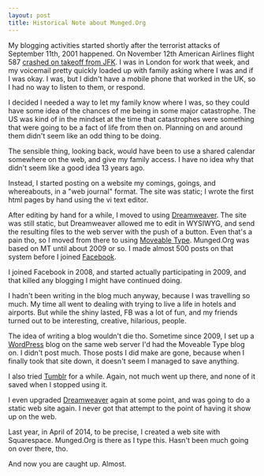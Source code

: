 ```yaml
---
layout: post
title: Historical Note about Munged.Org
---
```


My blogging activities started shortly after the terrorist attacks of September 11th,
2001 happened.  On November 12th American Airlines flight 587
[crashed on takeoff from JFK][aa587].  I was in London for work that week, and
my voicemail pretty quickly loaded up with family asking where I was and if I was
okay.  I was, but I didn't have a mobile phone that worked in the UK, so I had no
way to listen to them, or respond.

I decided I needed a way to let my family know where I was, so they could have
some idea of the chances of me being in some major catastrophe.  The US was kind
of in the mindset at the time that catastrophes were something that were going
to be a fact of life from then on.  Planning on and around them didn't seem like
an odd thing to be doing.

The sensible thing, looking back, would have been to use a shared calendar
somewhere on the web, and give my family access.  I have no idea why
that didn't seem like a good idea 13 years ago.

Instead, I started posting on a website my comings, goings, and whereabouts, in
a "web journal" format. The site was static; I wrote the first html pages by hand
using the vi text editor.

After editing by hand for a while, I moved to using [Dreamweaver][].  The site was
still static, but Dreamweaver allowed me to edit in WYSIWYG, and send the
resulting files to the web server with the push of a button.
Even that's a pain tho, so I moved from there to using [Moveable Type][].
Munged.Org was based on MT until about 2009 or so.  I made almost 500 posts on
that system before I joined [Facebook][].

I joined Facebook in 2008, and started actually participating in 2009, and that
killed any blogging I might have continued doing.

I hadn't been writing in the blog much anyway, because I was travelling so
much.  My time all went to dealing with trying to live a life in hotels
and airports.  But while the shiny lasted, FB was a lot of fun, and my friends
turned out to be interesting, creative, hilarious, people.

The idea of writing a blog wouldn't die tho.  Sometime since 2009, I set up a
[WordPress][] blog on the same web server I'd had the
Moveable Type blog on.  I didn't post much.  Those posts I did make are gone,
because when I finally took that site down, it doesn't seem I managed to save
anything.

I also tried [Tumblr][] for a while.  Again, not much went up there, and none of it
saved when I stopped using it.

I even upgraded [Dreamweaver][] again at some point, and was going to do a static
web site again.  I never got that attempt to the point of having it show up on the web.

Last year, in April of 2014, to be precise, I created a web site with Squarespace.
Munged.Org is there as I type this.  Hasn't been much going on over there, tho.

And now you are caught up.  Almost.

[www.munged.org]:   http://www.munged.org
[aa587]:            https://en.wikipedia.org/wiki/American_Airlines_Flight_587
[Moveable Type]:    https://movabletype.com/
[WordPress]:        https://wordpress.org/
[Tumblr]:           https://www.tumblr.com/
[Dreamweaver]:      https://www.adobe.com/products/dreamweaver.html
[Facebook]:         https://www.facebook.com
